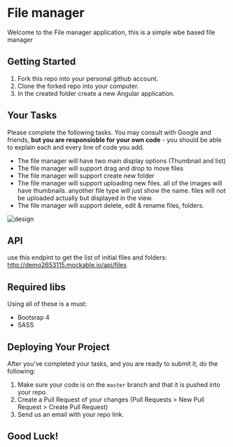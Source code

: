# File manager

Welcome to the File manager application, this is a simple wbe based file manager


## Getting Started
1. Fork this repo into your personal github account.
2. Clone the forked repo into your computer.
3. In the created folder create a new Angular application.

## Your Tasks
Please complete the following tasks. You may consult with Google and friends, **but you are responsioble for your own code** - you should be able to explain each and every line of code you add.
- The file manager will have two main display options (Thumbnail and list)
- The file manager will support drag and drop to move files
- The file manager will support create new folder
- The file manager will support uploading new files. all of the images will have thumbnails. anyother file type will just show the name. files will not be uploaded actually but displayed in the view.
- The file manager will support delete, edit & rename files, folders.

![design](https://cdn.dribbble.com/users/135218/screenshots/5166928/dri_storage.png)

## API
use this endpint to get the list of initial files and folders: 
http://demo2653115.mockable.io/api/files

## Required libs
Using all of these is a must:
- Bootsrap 4
- SASS

## Deploying Your Project
After you've completed your tasks, and you are ready to submit it, do the following:
1. Make sure your code is on the `master` branch and that it is pushed into your repo.
2. Create a Pull Request of your changes (Pull Requests > New Pull Request > Create Pull Request)
3. Send us an email with your repo link.

## Good Luck!
